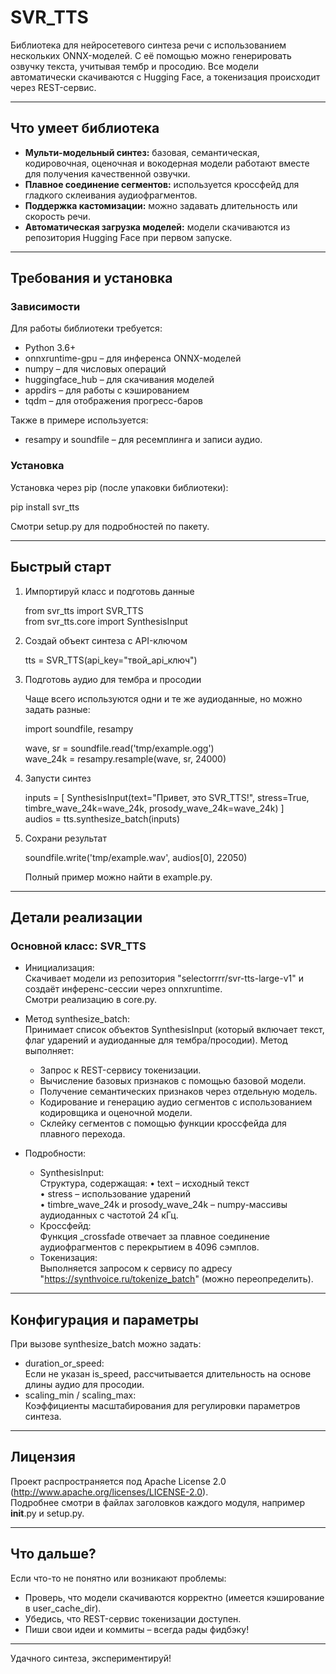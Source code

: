 # SVR_TTS

Библиотека для нейросетевого синтеза речи с использованием нескольких ONNX-моделей. С её помощью можно генерировать озвучку текста, учитывая тембр и просодию. Все модели автоматически скачиваются с Hugging Face, а токенизация происходит через REST-сервис.

---

## Что умеет библиотека

- **Мульти-модельный синтез:** базовая, семантическая, кодировочная, оценочная и вокодерная модели работают вместе для получения качественной озвучки.
- **Плавное соединение сегментов:** используется кроссфейд для гладкого склеивания аудиофрагментов.
- **Поддержка кастомизации:** можно задавать длительность или скорость речи.
- **Автоматическая загрузка моделей:** модели скачиваются из репозитория Hugging Face при первом запуске.

---

## Требования и установка

### Зависимости

Для работы библиотеки требуется:
- Python 3.6+
- onnxruntime-gpu – для инференса ONNX-моделей
- numpy – для числовых операций
- huggingface_hub – для скачивания моделей
- appdirs – для работы с кэшированием
- tqdm – для отображения прогресс-баров

Также в примере используется:
- resampy и soundfile – для ресемплинга и записи аудио.

### Установка

Установка через pip (после упаковки библиотеки):

pip install svr_tts

Смотри setup.py для подробностей по пакету.

---

## Быстрый старт

1. Импортируй класс и подготовь данные

   from svr_tts import SVR_TTS  
   from svr_tts.core import SynthesisInput

2. Создай объект синтеза с API-ключом

   tts = SVR_TTS(api_key="твой_api_ключ")

3. Подготовь аудио для тембра и просодии

   Чаще всего используются одни и те же аудиоданные, но можно задать разные:

   import soundfile, resampy

   wave, sr = soundfile.read('tmp/example.ogg')  
   wave_24k = resampy.resample(wave, sr, 24000)

4. Запусти синтез

   inputs = [
       SynthesisInput(text="Привет, это SVR_TTS!", stress=True, timbre_wave_24k=wave_24k, prosody_wave_24k=wave_24k)
   ]  
   audios = tts.synthesize_batch(inputs)

5. Сохрани результат

   soundfile.write('tmp/example.wav', audios[0], 22050)

   Полный пример можно найти в example.py.

---

## Детали реализации

### Основной класс: SVR_TTS

- Инициализация:  
  Скачивает модели из репозитория "selectorrrr/svr-tts-large-v1" и создаёт инференс-сессии через onnxruntime.  
  Смотри реализацию в core.py.

- Метод synthesize_batch:  
  Принимает список объектов SynthesisInput (который включает текст, флаг ударений и аудиоданные для тембра/просодии). Метод выполняет:
  - Запрос к REST-сервису токенизации.
  - Вычисление базовых признаков с помощью базовой модели.
  - Получение семантических признаков через отдельную модель.
  - Кодирование и генерацию аудио сегментов с использованием кодировщика и оценочной модели.
  - Склейку сегментов с помощью функции кроссфейда для плавного перехода.

- Подробности:
  - SynthesisInput:  
    Структура, содержащая:
    • text – исходный текст  
    • stress – использование ударений  
    • timbre_wave_24k и prosody_wave_24k – numpy-массивы аудиоданных с частотой 24 кГц.
  - Кроссфейд:  
    Функция _crossfade отвечает за плавное соединение аудиофрагментов с перекрытием в 4096 сэмплов.
  - Токенизация:  
    Выполняется запросом к сервису по адресу "https://synthvoice.ru/tokenize_batch" (можно переопределить).

---

## Конфигурация и параметры

При вызове synthesize_batch можно задать:
- duration_or_speed:  
  Если не указан is_speed, рассчитывается длительность на основе длины аудио для просодии.
- scaling_min / scaling_max:  
  Коэффициенты масштабирования для регулировки параметров синтеза.

---

## Лицензия

Проект распространяется под Apache License 2.0 (http://www.apache.org/licenses/LICENSE-2.0).  
Подробнее смотри в файлах заголовков каждого модуля, например __init__.py и setup.py.

---

## Что дальше?

Если что-то не понятно или возникают проблемы:
- Проверь, что модели скачиваются корректно (имеется кэширование в user_cache_dir).
- Убедись, что REST-сервис токенизации доступен.
- Пиши свои идеи и коммиты – всегда рады фидбэку!

---

Удачного синтеза, экспериментируй!
